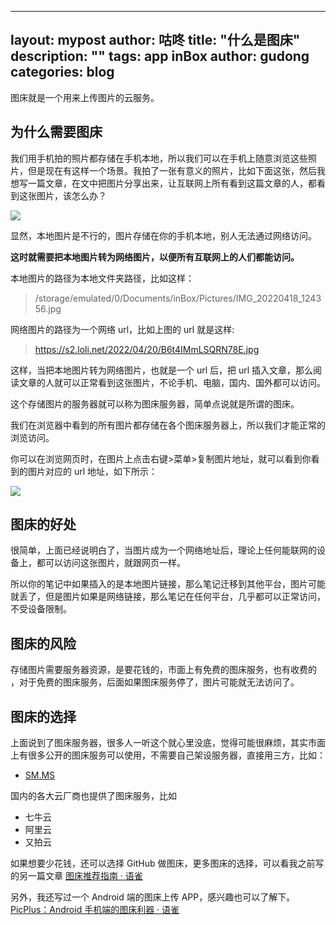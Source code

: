 
---
layout: mypost
author: 咕咚
title: "什么是图床"
description: ""
tags: app inBox 
author: gudong
categories: blog
---

图床就是一个用来上传图片的云服务。

## 为什么需要图床
我们用手机拍的照片都存储在手机本地，所以我们可以在手机上随意浏览这些照片，但是现在有这样一个场景。我拍了一张有意义的照片，比如下面这张，然后我想写一篇文章，在文中把图片分享出来，让互联网上所有看到这篇文章的人，都看到这张图片，该怎么办？

![](https://s2.loli.net/2022/04/20/B6t4IMmLSQRN78E.jpg)

显然，本地图片是不行的，图片存储在你的手机本地，别人无法通过网络访问。

**这时就需要把本地图片转为网络图片，以便所有互联网上的人们都能访问。**

本地图片的路径为本地文件夹路径，比如这样：
> /storage/emulated/0/Documents/inBox/Pictures/IMG_20220418_124356.jpg

网络图片的路径为一个网络 url，比如上图的 url 就是这样:
> https://s2.loli.net/2022/04/20/B6t4IMmLSQRN78E.jpg

这样，当把本地图片转为网络图片，也就是一个 url 后，把 url 插入文章，那么阅读文章的人就可以正常看到这张图片，不论手机、电脑，国内、国外都可以访问。

这个存储图片的服务器就可以称为图床服务器，简单点说就是所谓的图床。

我们在浏览器中看到的所有图片都存储在各个图床服务器上，所以我们才能正常的浏览访问。

你可以在浏览网页时，在图片上点击右键>菜单>复制图片地址，就可以看到你看到的图片对应的 url 地址，如下所示：

![](https://tva1.sinaimg.cn/large/e6c9d24ely1h1fweo49pcj20tg0e2jsm.jpg)

## 图床的好处
很简单，上面已经说明白了，当图片成为一个网络地址后，理论上任何能联网的设备上，都可以访问这张图片，就跟网页一样。

所以你的笔记中如果插入的是本地图片链接，那么笔记迁移到其他平台，图片可能就丢了，但是图片如果是网络链接，那么笔记在任何平台，几乎都可以正常访问，不受设备限制。

## 图床的风险
存储图片需要服务器资源，是要花钱的，市面上有免费的图床服务，也有收费的 ，对于免费的图床服务，后面如果图床服务停了，图片可能就无法访问了。

## 图床的选择
上面说到了图床服务器，很多人一听这个就心里没底，觉得可能很麻烦，其实市面上有很多公开的图床服务可以使用，不需要自己架设服务器，直接用三方，比如：
- [SM.MS](https://sm.ms)

国内的各大云厂商也提供了图床服务，比如
- 七牛云
- 阿里云
- 又拍云

如果想要少花钱，还可以选择 GitHub 做图床，更多图床的选择，可以看我之前写的另一篇文章 [图床推荐指南 · 语雀](https://www.yuque.com/gudong-osksb/twgz5k/kua2gk)

另外，我还写过一个 Android 端的图床上传 APP，感兴趣也可以了解下。[PicPlus：Android 手机端的图床利器 · 语雀](https://www.yuque.com/gudong-osksb/twgz5k/bfdihv)
